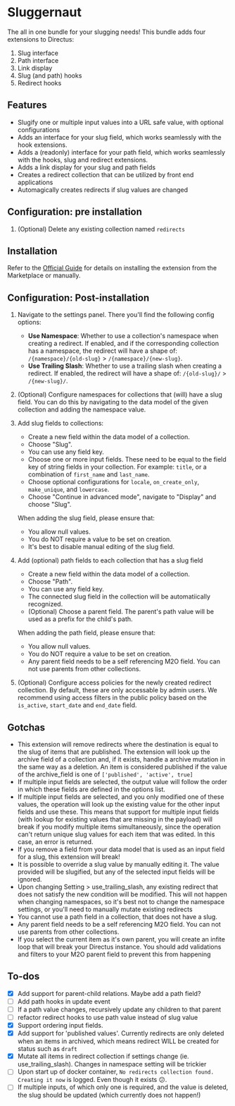 # Sluggernaut
The all in one bundle for your slugging needs! This bundle adds four extensions to Directus:
1. Slug interface
2. Path interface
3. Link display
4. Slug (and path) hooks
5. Redirect hooks

## Features
- Slugify one or multiple input values into a URL safe value, with optional configurations
- Adds an interface for your slug field, which works seamlessly with the hook extensions.
- Adds a (readonly) interface for your path field, which works seamlessly with the hooks, slug and redirect extensions.
- Adds a link display for your slug and path fields
- Creates a redirect collection that can be utilized by front end applications
- Automagically creates redirects if slug values are changed

## Configuration: pre installation
1. (Optional) Delete any existing collection named `redirects` 

## Installation
Refer to the [Official Guide](https://docs.directus.io/extensions/installing-extensions.html) for details on installing the extension from the Marketplace or manually.

## Configuration: Post-installation
1. Navigate to the settings panel. There you'll find the following config options:
   - **Use Namespace**: Whether to use a collection's namespace when creating a redirect. If enabled, and if the corresponding collection has a namespace, the redirect will have a shape of: `/{namespace}/{old-slug}` > `/{namespace}/{new-slug}`.
   - **Use Trailing Slash**: Whether to use a trailing slash when creating a redirect. If enabled, the redirect will have a shape of: `/{old-slug}/` > `/{new-slug}/`.
2. (Optional) Configure namespaces for collections that (will) have a slug field. You can do this by navigating to the data model of the given collection and adding the namespace value.
3. Add slug fields to collections:
   - Create a new field within the data model of a collection.
   - Choose "Slug".
   - You can use any field key.
   - Choose one or more input fields. These need to be equal to the field key of string fields in your collection. For example: `title`, or a combination of `first_name` and `last_name`.
   - Choose optional configurations for `locale`, `on_create_only`, `make_unique`, and `lowercase`.
   - Choose "Continue in advanced mode", navigate to "Display" and choose "Slug".
   
   When adding the slug field, please ensure that:
   - You allow null values.
   - You do NOT require a value to be set on creation.
   - It's best to disable manual editing of the slug field.
4. Add (optional) path fields to each collection that has a slug field
   - Create a new field within the data model of a collection.
   - Choose "Path".
   - You can use any field key.
   - The connected slug field in the collection will be automatiically recognized.
   - (Optional) Choose a parent field. The parent's path value will be used as a prefix for the child's path. 

   When adding the path field, please ensure that:
   - You allow null values.
   - You do NOT require a value to be set on creation.
   - Any parent field needs to be a self referencing M2O field. You can not use parents from other collections.
5. (Optional) Configure access policies for the newly created redirect collection. By default, these are only accessable by admin users. We recommend using access filters in the public policy based on the `is_active`, `start_date` and `end_date` field. 


## Gotchas
- This extension will remove redirects where the destination is equal to the slug of items that are published. The extension will look up the archive field of a collection and, if it exists, handle a archive mutation in the same way as a deletion. An item is considered published if the value of the archive_field is one of `['published', 'active', true]`
- If multiple input fields are selected, the output value will follow the order in which these fields are defined in the options list.
- If multiple input fields are selected, and you only modified one of these values, the operation will look up the existing value for the other input fields and use these. This means that support for multiple input fields (with lookup for existing values that are missing in the payload) will break if you modify multiple items simultaneously, since the operation can't return unique slug values for each item that was edited. In this case, an error is returned.
- If you remove a field from your data model that is used as an input field for a slug, this extension will break!
- It is possible to override a slug value by manually editing it. The value provided will be slugified, but any of the selected input fields will be ignored.
- Upon changing Setting > use_trailing_slash, any existing redirect that does not satisfy the new condition will be modified. This will not happen when changing namespaces, so it's best not to change the namespace settings, or you'll need to manually mutate existing redirects
- You cannot use a path field in a collection, that does not have a slug.
- Any parent field needs to be a self referencing M2O field. You can not use parents from other collections.
- If you select the current item as it's own parent, you will create an infite loop that will break your Directus instance. You should add validations and filters to your M2O parent field to prevent this from happening

## To-dos
- [x] Add support for parent-child relations. Maybe add a path field?
- [ ] Add path hooks in update event
- [ ] If a path value changes, recursively update any children to that parent
- [ ] refactor redirect hooks to use path value instead of slug value
- [x] Support ordering input fields.
- [x] Add support for 'published values'. Currently redirects are only deleted when an items in archived, which means redirect WILL be created for status such as `draft`
- [x] Mutate all items in redirect collection if settings change (ie. use_trailing_slash). Changes in namespace setting will be trickier
- [ ] Upon start up of docker container, `No redirects collection found. Creating it now` is logged. Even though it exists 😕. 
- [ ] If multiple inputs, of which only one is required, and the value is deleted, the slug should be updated (which currently does not happen!)
